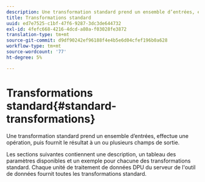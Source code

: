 ```yaml
---
description: Une transformation standard prend un ensemble d’entrées, effectue une opération, puis fournit le résultat à un ou plusieurs champs de sortie.
title: Transformations standard
uuid: ed7e7525-c1bf-47f6-9287-3dc3de644732
exl-id: 4fefc668-4216-4dcd-a80a-f03028fe3872
translation-type: tm+mt
source-git-commit: d9df90242ef96188f4e4b5e6d04cfef196b0a628
workflow-type: tm+mt
source-wordcount: '77'
ht-degree: 5%

---
```


# Transformations standard{#standard-transformations}

Une transformation standard prend un ensemble d’entrées, effectue une opération, puis fournit le résultat à un ou plusieurs champs de sortie.

Les sections suivantes contiennent une description, un tableau des paramètres disponibles et un exemple pour chacune des transformations standard. Chaque unité de traitement de données DPU du serveur de l&#39;outil de données fournit toutes les transformations standard.
